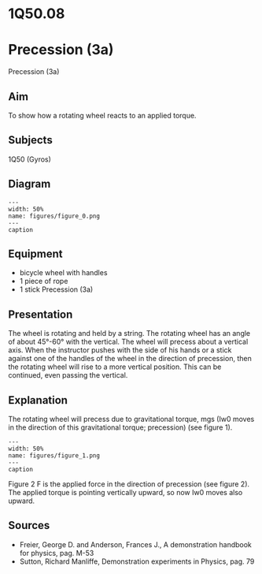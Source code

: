 # 1Q50.08 
  # Precession (3a) 
 Precession (3a)   
  
## Aim   
 To show how a rotating wheel reacts to an applied torque.    
  
## Subjects   
 1Q50 (Gyros)   
  
## Diagram   
   
```{figure} figures/figure_0.png  
---  
width: 50%  
name: figures/figure_0.png  
---  
caption  
``` 
      
  
## Equipment   
 
 *  bicycle wheel with handles 
 *  1 piece of rope 
 *  1 stick Precession (3a)
    
  
## Presentation   
 The wheel is rotating and held by a string. The rotating wheel has an angle of about 45°-60° with the vertical. The wheel will precess about a vertical axis. When the instructor pushes with the side of his hands or a stick against one of the handles of the wheel in the direction of precession, then the rotating wheel will rise to a more vertical position. This can be continued, even passing the vertical.    
  
## Explanation   
 The rotating wheel will precess due to gravitational torque, mgs (Iw0 moves in the direction of this gravitational torque; precession) (see figure 1).      
```{figure} figures/figure_1.png  
---  
width: 50%  
name: figures/figure_1.png  
---  
caption  
``` 
 Figure 2  F is the applied force in the direction of precession (see figure 2). The applied torque is pointing vertically upward, so now Iw0 moves also upward.    
  
## Sources   
 
 *  Freier, George D. and Anderson, Frances J., A demonstration handbook for physics, pag. M-53 
 *  Sutton, Richard Manliffe, Demonstration experiments in Physics, pag. 79
  